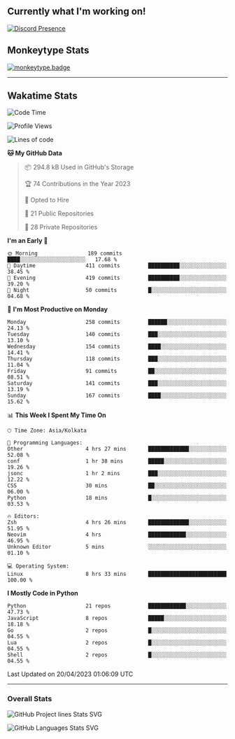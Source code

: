 ## Currently what I'm working on!
[![Discord Presence](https://lanyard.cnrad.dev/api/534981034400284712)](https://discord.com/users/534981034400284712)

## Monkeytype Stats
[![monkeytype.badge]][monkeytype]

---

## Wakatime Stats
<!--START_SECTION:waka-->
![Code Time](http://img.shields.io/badge/Code%20Time-624%20hrs%2049%20mins-blue)

![Profile Views](http://img.shields.io/badge/Profile%20Views-5-blue)

![Lines of code](https://img.shields.io/badge/From%20Hello%20World%20I%27ve%20Written-3.4%20million%20lines%20of%20code-blue)

**🐱 My GitHub Data** 

> 📦 294.8 kB Used in GitHub's Storage 
 > 
> 🏆 74 Contributions in the Year 2023
 > 
> 💼 Opted to Hire
 > 
> 📜 21 Public Repositories 
 > 
> 🔑 28 Private Repositories 
 > 
**I'm an Early 🐤** 

```text
🌞 Morning                189 commits         ████░░░░░░░░░░░░░░░░░░░░░   17.68 % 
🌆 Daytime                411 commits         ██████████░░░░░░░░░░░░░░░   38.45 % 
🌃 Evening                419 commits         ██████████░░░░░░░░░░░░░░░   39.20 % 
🌙 Night                  50 commits          █░░░░░░░░░░░░░░░░░░░░░░░░   04.68 % 
```
📅 **I'm Most Productive on Monday** 

```text
Monday                   258 commits         ██████░░░░░░░░░░░░░░░░░░░   24.13 % 
Tuesday                  140 commits         ███░░░░░░░░░░░░░░░░░░░░░░   13.10 % 
Wednesday                154 commits         ████░░░░░░░░░░░░░░░░░░░░░   14.41 % 
Thursday                 118 commits         ███░░░░░░░░░░░░░░░░░░░░░░   11.04 % 
Friday                   91 commits          ██░░░░░░░░░░░░░░░░░░░░░░░   08.51 % 
Saturday                 141 commits         ███░░░░░░░░░░░░░░░░░░░░░░   13.19 % 
Sunday                   167 commits         ████░░░░░░░░░░░░░░░░░░░░░   15.62 % 
```


📊 **This Week I Spent My Time On** 

```text
🕑︎ Time Zone: Asia/Kolkata

💬 Programming Languages: 
Other                    4 hrs 27 mins       █████████████░░░░░░░░░░░░   52.08 % 
conf                     1 hr 38 mins        █████░░░░░░░░░░░░░░░░░░░░   19.26 % 
jsonc                    1 hr 2 mins         ███░░░░░░░░░░░░░░░░░░░░░░   12.22 % 
CSS                      30 mins             ██░░░░░░░░░░░░░░░░░░░░░░░   06.00 % 
Python                   18 mins             █░░░░░░░░░░░░░░░░░░░░░░░░   03.53 % 

🔥 Editors: 
Zsh                      4 hrs 26 mins       █████████████░░░░░░░░░░░░   51.95 % 
Neovim                   4 hrs               ████████████░░░░░░░░░░░░░   46.95 % 
Unknown Editor           5 mins              ░░░░░░░░░░░░░░░░░░░░░░░░░   01.10 % 

💻 Operating System: 
Linux                    8 hrs 33 mins       █████████████████████████   100.00 % 
```

**I Mostly Code in Python** 

```text
Python                   21 repos            ████████████░░░░░░░░░░░░░   47.73 % 
JavaScript               8 repos             █████░░░░░░░░░░░░░░░░░░░░   18.18 % 
Go                       2 repos             █░░░░░░░░░░░░░░░░░░░░░░░░   04.55 % 
Lua                      2 repos             █░░░░░░░░░░░░░░░░░░░░░░░░   04.55 % 
Shell                    2 repos             █░░░░░░░░░░░░░░░░░░░░░░░░   04.55 % 
```




 Last Updated on 20/04/2023 01:06:09 UTC
<!--END_SECTION:waka-->
---

### Overall Stats


![GitHub Project lines Stats SVG](https://api.githubtrends.io/user/svg/Dhanus3133/repos?time_range=one_year&include_private=True&loc_metric=changed&group=private&theme=dark)

![GitHub Languages Stats SVG](https://api.githubtrends.io/user/svg/Dhanus3133/langs?time_range=one_year&include_private=True&loc_metric=changed&compact=True&theme=dark)


[monkeytype.badge]: https://img.shields.io/endpoint?style=for-the-badge&url=https%3A%2F%2Fmonkeytype-badge-vhd5lan7mmhz.runkit.sh%3Fmessage%3D126wpm%26label%3Dmonkeytype%26logoVariant%3Done
[monkeytype]: https://monkeytype.com/profile/dhanus
